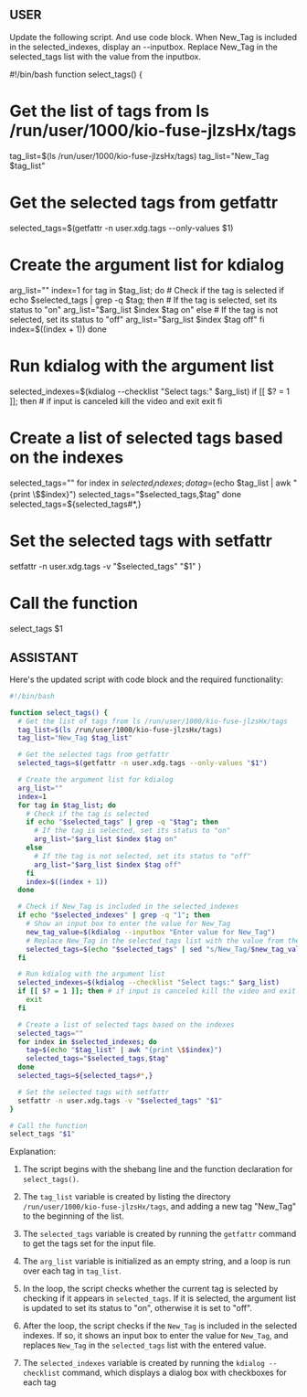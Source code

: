 ## USER
Update the following script. And use code block. When New_Tag is included in the selected_indexes, display an --inputbox. Replace New_Tag in the selected_tags list with the value from the inputbox.

#!/bin/bash
function select_tags() {
  # Get the list of tags from ls /run/user/1000/kio-fuse-jlzsHx/tags
  tag_list=$(ls /run/user/1000/kio-fuse-jlzsHx/tags)
  tag_list="New_Tag $tag_list"

  # Get the selected tags from getfattr
  selected_tags=$(getfattr -n user.xdg.tags --only-values $1)

  # Create the argument list for kdialog
  arg_list=""
  index=1
  for tag in $tag_list; do
    # Check if the tag is selected
    if echo $selected_tags | grep -q $tag; then
      # If the tag is selected, set its status to "on"
      arg_list="$arg_list $index $tag on"
    else
      # If the tag is not selected, set its status to "off"
      arg_list="$arg_list $index $tag off"
    fi
    index=$((index + 1))
  done

  # Run kdialog with the argument list
  selected_indexes=$(kdialog --checklist "Select tags:" $arg_list)
  if [[ $? = 1 ]]; then # if input is canceled kill the video and exit
    exit
  fi

  # Create a list of selected tags based on the indexes
  selected_tags=""
  for index in $selected_indexes; do
    tag=$(echo $tag_list | awk "{print \$$index}")
    selected_tags="$selected_tags,$tag"
  done
  selected_tags=${selected_tags#*,}

  # Set the selected tags with setfattr
  setfattr -n user.xdg.tags -v "$selected_tags" "$1"
}

# Call the function
select_tags $1


## ASSISTANT
Here's the updated script with code block and the required functionality:

```bash
#!/bin/bash

function select_tags() {
  # Get the list of tags from ls /run/user/1000/kio-fuse-jlzsHx/tags
  tag_list=$(ls /run/user/1000/kio-fuse-jlzsHx/tags)
  tag_list="New_Tag $tag_list"

  # Get the selected tags from getfattr
  selected_tags=$(getfattr -n user.xdg.tags --only-values "$1")

  # Create the argument list for kdialog
  arg_list=""
  index=1
  for tag in $tag_list; do
    # Check if the tag is selected
    if echo "$selected_tags" | grep -q "$tag"; then
      # If the tag is selected, set its status to "on"
      arg_list="$arg_list $index $tag on"
    else
      # If the tag is not selected, set its status to "off"
      arg_list="$arg_list $index $tag off"
    fi
    index=$((index + 1))
  done

  # Check if New_Tag is included in the selected_indexes
  if echo "$selected_indexes" | grep -q "1"; then
    # Show an input box to enter the value for New_Tag
    new_tag_value=$(kdialog --inputbox "Enter value for New_Tag")
    # Replace New_Tag in the selected_tags list with the value from the input box
    selected_tags=$(echo "$selected_tags" | sed "s/New_Tag/$new_tag_value/g")
  fi

  # Run kdialog with the argument list
  selected_indexes=$(kdialog --checklist "Select tags:" $arg_list)
  if [[ $? = 1 ]]; then # if input is canceled kill the video and exit
    exit
  fi

  # Create a list of selected tags based on the indexes
  selected_tags=""
  for index in $selected_indexes; do
    tag=$(echo "$tag_list" | awk "{print \$$index}")
    selected_tags="$selected_tags,$tag"
  done
  selected_tags=${selected_tags#*,}

  # Set the selected tags with setfattr
  setfattr -n user.xdg.tags -v "$selected_tags" "$1"
}

# Call the function
select_tags "$1"
```

Explanation:

1. The script begins with the shebang line and the function declaration for `select_tags()`.

2. The `tag_list` variable is created by listing the directory `/run/user/1000/kio-fuse-jlzsHx/tags`, and adding a new tag "New_Tag" to the beginning of the list.

3. The `selected_tags` variable is created by running the `getfattr` command to get the tags set for the input file.

4. The `arg_list` variable is initialized as an empty string, and a loop is run over each tag in `tag_list`.

5. In the loop, the script checks whether the current tag is selected by checking if it appears in `selected_tags`. If it is selected, the argument list is updated to set its status to "on", otherwise it is set to "off".

6. After the loop, the script checks if the `New_Tag` is included in the selected indexes. If so, it shows an input box to enter the value for `New_Tag`, and replaces `New_Tag` in the `selected_tags` list with the entered value.

7. The `selected_indexes` variable is created by running the `kdialog --checklist` command, which displays a dialog box with checkboxes for each tag